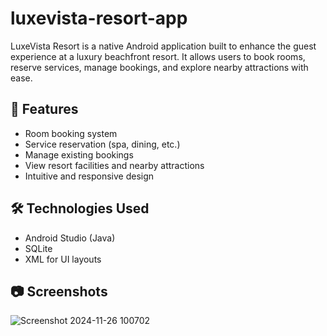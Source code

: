 # luxevista-resort-app
LuxeVista Resort is a native Android application built to enhance the guest experience at a luxury beachfront resort. It allows users to book rooms, reserve services, manage bookings, and explore nearby attractions with ease.

## 📱 Features
- Room booking system
- Service reservation (spa, dining, etc.)
- Manage existing bookings
- View resort facilities and nearby attractions
- Intuitive and responsive design

## 🛠️ Technologies Used
- Android Studio (Java)
- SQLite
- XML for UI layouts

## 📷 Screenshots
![Screenshot 2024-11-26 100702](https://github.com/user-attachments/assets/f1ca2c97-2881-4539-b1a6-89bb1477e5f7)

